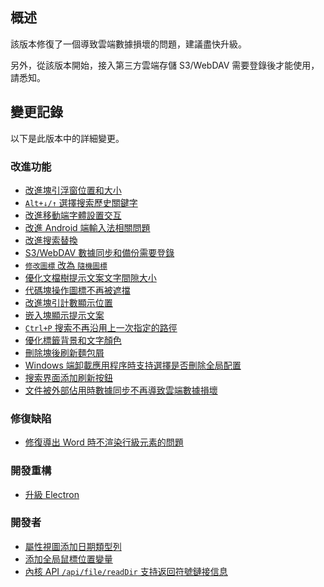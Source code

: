 ## 概述

該版本修復了一個導致雲端數據損壞的問題，建議盡快升級。

另外，從該版本開始，接入第三方雲端存儲 S3/WebDAV 需要登錄後才能使用，請悉知。

## 變更記錄

以下是此版本中的詳細變更。

### 改進功能

* [改進塊引浮窗位置和大小](https://github.com/siyuan-note/siyuan/issues/8422)
* [`Alt+↓/↑` 選擇搜索歷史關鍵字](https://github.com/siyuan-note/siyuan/issues/8446)
* [改進移動端字體設置交互](https://github.com/siyuan-note/siyuan/issues/8621)
* [改進 Android 端輸入法相關問題](https://github.com/siyuan-note/siyuan/issues/8745)
* [改進搜索替換](https://github.com/siyuan-note/siyuan/issues/8771)
* [S3/WebDAV 數據同步和備份需要登錄](https://github.com/siyuan-note/siyuan/issues/8779)
* [`修改圖標` 改為 `隨機圖標`](https://github.com/siyuan-note/siyuan/issues/8781)
* [優化文檔樹提示文案文字間隙大小](https://github.com/siyuan-note/siyuan/issues/8782)
* [代碼塊操作圖標不再被遮擋](https://github.com/siyuan-note/siyuan/issues/8783)
* [改進塊引計數顯示位置](https://github.com/siyuan-note/siyuan/issues/8784)
* [嵌入塊顯示提示文案](https://github.com/siyuan-note/siyuan/issues/8785)
* [`Ctrl+P` 搜索不再沿用上一次指定的路徑](https://github.com/siyuan-note/siyuan/issues/8786)
* [優化標籤背景和文字顏色](https://github.com/siyuan-note/siyuan/issues/8788)
* [刪除塊後刷新麵包屑](https://github.com/siyuan-note/siyuan/issues/8789)
* [Windows 端卸載應用程序時支持選擇是否刪除全局配置](https://github.com/siyuan-note/siyuan/issues/8795)
* [搜索界面添加刷新按鈕](https://github.com/siyuan-note/siyuan/issues/8800)
* [文件被外部佔用時數據同步不再導致雲端數據損壞](https://github.com/siyuan-note/siyuan/issues/8803)

### 修復缺陷

* [修復導出 Word 時不渲染行級元素的問題](https://github.com/siyuan-note/siyuan/issues/8774)

### 開發重構

* [升級 Electron](https://github.com/siyuan-note/siyuan/issues/8797)

### 開發者

* [屬性視圖添加日期類型列](https://github.com/siyuan-note/siyuan/issues/8692)
* [添加全局鼠標位置變量](https://github.com/siyuan-note/siyuan/pull/8793)
* [內核 API `/api/file/readDir` 支持返回符號鏈接信息](https://github.com/siyuan-note/siyuan/pull/8805)